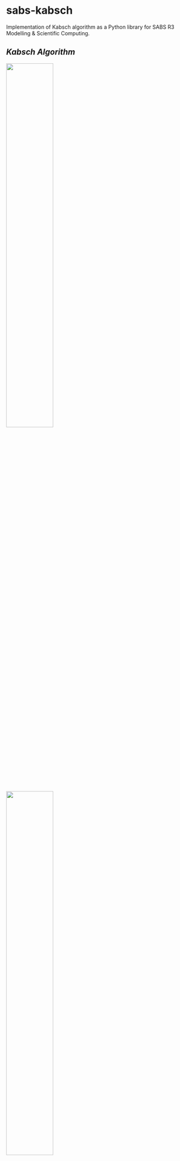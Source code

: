 # sabs-kabsch
Implementation of Kabsch algorithm as a Python library for SABS R3 Modelling &amp; Scientific Computing. 


## *Kabsch Algorithm*

<p float="left">
  <img src="sabs-kabsch/examples/A vs B pre-Kabsch.png" width="50%" />
  <img src="sabs-kabsch/examples/A vs B post-Kabsch.png" width="50%" /> 
</p>



1) Translation
2) Computing a covariance matrix
3) Computing the optimal rotation matrix
